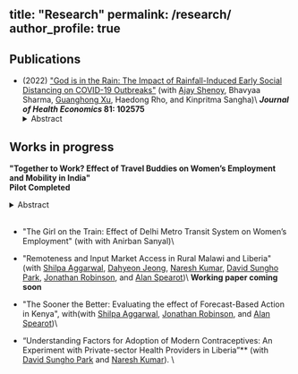 title: "Research"
permalink: /research/
author_profile: true
---

<h2> Publications </h2>

- (2022) ["God is in the Rain: The Impact of Rainfall-Induced Early Social Distancing on COVID-19 Outbreaks"](/files/covid_jhe.pdf) (with [Ajay Shenoy](https://people.ucsc.edu/~azshenoy/), Bhavyaa Sharma, [Guanghong Xu](https://guanghongxu.github.io/), Haedong Rho, and Kinpritma Sangha)\\
**_Journal of Health Economics_ 81: 102575**
	<details>
	  <summary>Abstract</summary>
	<div align="justify">
	We measure the benefit to society created by preventing COVID-19 deaths through a marginal increase in early social distancing. We exploit county-level rainfall on the last weekend before statewide lockdown in the early phase of the pandemic. After controlling for historical rainfall, temperature, and state fixed-effects, current rainfall is a plausibly exogenous instrument for social distancing. A one percent decrease in the population leaving home on the weekend before lockdown creates an average of 132 dollars of benefit per county resident within 2 weeks. The impacts of earlier distancing compound over time and mainly arise from lowering the risk of a major outbreak, yielding large but unevenly distributed social benefit.
	</div>
	</details>



<h2> Works in progress </h2>

**"Together to Work? Effect of Travel Buddies on Women’s Employment and Mobility in India"** <br/>
**Pilot Completed**
<details>
  <summary>Abstract</summary>

  This paper studies whether enabling women to commute to work with other women (“travel buddies”) from their neighborhoods increases their employment. Data and anecdotal evidence suggest that social norms and safety concerns make it impossible for many women to travel alone outside the immediate vicinity of their residence. As part of the pilot study, I conducted a small-scale RCT in partnership with with an apparel factory in India that predominantly employs women. Women in the treatment branch (travel buddy group) were invited in groups to travel to the worksite to participate in walk-ins, while women in the control group were invited individually via door-to-door visits. I also incentivized women to participate in walk-ins by offering two types of one-time travel subsidies. In the first group, I offered to cover the round trip cost to the factory site for the women on the day of the interview. In the second group, I additionally offered to cover the cost of their adult accompaniment (if any). The pilot produces three key findings. Firstly, for the women in the study sample, the show-up rate was 18% (34 of the 184 women showed up at the factory location to participate in the walk-in interviews). This rate is quite encouraging compared to the take-up rates of existing expensive interventions targeted toward women's labor force participation and training programs. . Secondly, regardless of the treatment status, 88% of all women who showed up at the factory did not travel alone. These findings are consistent with my hypothesis that women cannot travel alone. And finally, approximately three times more women from the travel buddy group showed up for interviews than the control group. The control group's mean was 0.09 (9% show-up rate), whereas the mean for the travel buddy group was 0.26 (26% show-up rate). That's equivalent to a 170% increase over the control group. The show-up rates for women in the two subsidy groups were 18% and 20%, respectively. 
</details>
<br/>

- "The Girl on the Train: Effect of Delhi Metro Transit System on Women’s Employment" (with with Anirban Sanyal)\\

- "Remoteness and Input Market Access in Rural Malawi and Liberia" (with [Shilpa Aggarwal](https://aggarwalshilpa.wixsite.com/home), [Dahyeon Jeong](https://dahyeonjeong.com/), [Naresh Kumar](https://sites.google.com/ucsc.edu/nkumar/),  [David Sungho Park](https://dshpark.com/), [Jonathan Robinson](https://people.ucsc.edu/~jmrtwo/), and [Alan Spearot](https://people.ucsc.edu/~aspearot/))\\
**Working paper coming soon**

- "The Sooner the Better: Evaluating the effect of Forecast-Based Action in Kenya", with(with [Shilpa Aggarwal](https://aggarwalshilpa.wixsite.com/home), [Jonathan Robinson](https://people.ucsc.edu/~jmrtwo/), and [Alan Spearot](https://people.ucsc.edu/~aspearot/))\\

- “Understanding Factors for Adoption of Modern Contraceptives: An Experiment with Private-sector Health Providers in Liberia”** (with [David Sungho Park](https://dshpark.com/) and [Naresh Kumar](https://sites.google.com/ucsc.edu/nkumar/)). \\


